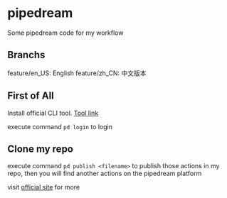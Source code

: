 # pipedream
Some pipedream code for my workflow

## Branchs
feature/en_US: English
feature/zh_CN: 中文版本

## First of All
Install official CLI tool. [Tool  link](https://pipedream.com/docs/cli/install/)

execute command ` pd login ` to login

## Clone my repo

execute command ` pd publish <filename> ` to publish those actions in my repo, then you will find another actions on the pipedream platform

visit [official site](https://pipedream.com/docs/components/quickstart/nodejs/actions/#overview) for more
